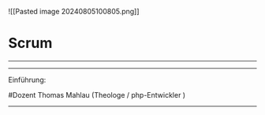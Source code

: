 


![[Pasted image 20240805100805.png]]
# Scrum

____________________________________



___________________________________

Einführung: 

#Dozent Thomas Mahlau (Theologe / php-Entwickler )

___________________________________